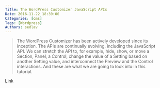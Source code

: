 ```yaml
---
Title: The WordPress Customizer JavaScript APIs
Date: 2016-11-22 18:30:00
Categories: [cms]
Tags: [Wordpress]
Authors: sedlav
---
```


> The WordPress Customizer has been actively developed since its inception. The APIs are continually evolving, including the JavaScript API. We can stretch the API to, for example, hide, show, or move a Section, Panel, a Control, change the value of a Setting based on another Setting value, and interconnect the Preview and the Control interactions. And these are what we are going to look into in this tutorial.

[Link](https://code.tutsplus.com/series/the-wordpress-customizer-javascript-apis--cms-1094)
